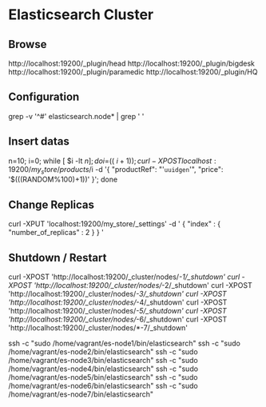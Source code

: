 Elasticsearch Cluster
=====================

Browse
------

http://localhost:19200/_plugin/head
http://localhost:19200/_plugin/bigdesk
http://localhost:19200/_plugin/paramedic
http://localhost:19200/_plugin/HQ


Configuration
-------------

grep -v '^#' elasticsearch.node* | grep ' '


Insert datas
------------

n=10; i=0; while [ $i -lt $n ]; do i=$(( $i + 1 )); curl -XPOST localhost:19200/my_store/products/$i -d '{ "productRef": "'`uuidgen`'", "price": '$(((RANDOM%100)+1))' }'; done


Change Replicas
---------------

curl -XPUT 'localhost:19200/my_store/_settings' -d '
{
	"index" : {
		"number_of_replicas" : 2
	}
}
'


Shutdown / Restart
------------------

curl -XPOST 'http://localhost:19200/_cluster/nodes/*-1/_shutdown'
curl -XPOST 'http://localhost:19200/_cluster/nodes/*-2/_shutdown'
curl -XPOST 'http://localhost:19200/_cluster/nodes/*-3/_shutdown'
curl -XPOST 'http://localhost:19200/_cluster/nodes/*-4/_shutdown'
curl -XPOST 'http://localhost:19200/_cluster/nodes/*-5/_shutdown'
curl -XPOST 'http://localhost:19200/_cluster/nodes/*-6/_shutdown'
curl -XPOST 'http://localhost:19200/_cluster/nodes/*-7/_shutdown'

ssh -c "sudo /home/vagrant/es-node1/bin/elasticsearch"
ssh -c "sudo /home/vagrant/es-node2/bin/elasticsearch"
ssh -c "sudo /home/vagrant/es-node3/bin/elasticsearch"
ssh -c "sudo /home/vagrant/es-node4/bin/elasticsearch"
ssh -c "sudo /home/vagrant/es-node5/bin/elasticsearch"
ssh -c "sudo /home/vagrant/es-node6/bin/elasticsearch"
ssh -c "sudo /home/vagrant/es-node7/bin/elasticsearch"
